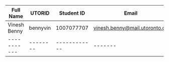 | Full Name | UTORID | Student ID | Email | Best Way to Contact | Discord Username 
|-----------|--------|------------|-------|---------------------|------------------
| Vinesh Benny | bennyvin | 1007077707 | vinesh.benny@mail.utoronto.ca | vinesh.benny@mail.utoronto.ca | Josuke's Hamon#1772
|-----------|--------|------------|-------|---------------------|------------------